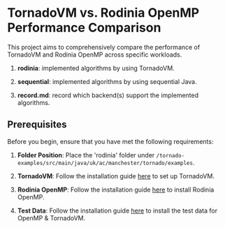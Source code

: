 # TornadoVM vs. Rodinia OpenMP Performance Comparison

This project aims to comprehensively compare the performance of TornadoVM and Rodinia OpenMP across specific workloads.

1. **rodinia**: implemented algorithms by using TornadoVM.

2. **sequential**: implemented algorithms by using sequential Java.

3. **record.md**: record which backend(s) support the implemented algorithms.

## Prerequisites

Before you begin, ensure that you have met the following requirements:

1. **Folder Position**: Place the 'rodinia' folder under `/tornado-examples/src/main/java/uk/ac/manchester/tornado/examples`.

2. **TornadoVM**: Follow the installation guide [here](https://tornadovm.readthedocs.io/en/latest/) to set up TornadoVM.

3. **Rodinia OpenMP**: Follow the installation guide [here](https://github.com/yuhc/gpu-rodinia/tree/master/openmp) to install Rodinia OpenMP.
 
4. **Test Data**: Follow the installation guide [here](http://www.cs.virginia.edu/~skadron/lava/Rodinia/Packages/rodinia_3.1.tar.bz2) to install the test data for OpenMP & TornadoVM.

